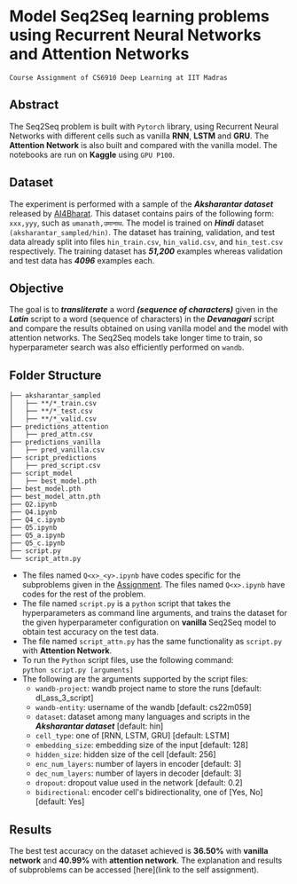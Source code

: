 # Model Seq2Seq learning problems using Recurrent Neural Networks and Attention Networks
    Course Assignment of CS6910 Deep Learning at IIT Madras
## Abstract<br/>
The Seq2Seq problem is built with ```Pytorch``` library, using Recurrent Neural Networks with different cells such 
as vanilla **RNN**, **LSTM** and **GRU**. The **Attention Network** is also built and compared with the vanilla model.
The notebooks are run on **Kaggle** using ```GPU P100```.
## Dataset<br/>
The experiment is performed with a sample of the ***Aksharantar dataset*** released by [AI4Bharat](https://ai4bharat.org/). This dataset contains pairs of the following form:
```xxx,yyy```, such as ```umanath,उमानाथ```. The model is trained on ***Hindi*** dataset ```(aksharantar_sampled/hin)```.
The dataset has training, validation, and test data already split into files ```hin_train.csv```, ```hin_valid.csv```, and ```hin_test.csv``` respectively. 
The training dataset has ***51,200*** examples whereas validation and test data has ***4096*** examples each.
## Objective<br/>
The goal is to ***transliterate*** a word ***(sequence of characters)*** given in the ***Latin*** script
to a word (sequence of characters) in the ***Devanagari*** script and compare the results obtained on using vanilla model and the model with attention networks.
The Seq2Seq models take longer time to train, so hyperparameter search was also efficiently performed on ```wandb```.
## Folder Structure<br/>
```
├── aksharantar_sampled
│   ├── **/*_train.csv
│   ├── **/*_test.csv
│   ├── **/*_valid.csv
├── predictions_attention
│   ├── pred_attn.csv
├── predictions_vanilla
│   ├── pred_vanilla.csv
├── script_predictions
│   ├── pred_script.csv
├── script_model
│   ├── best_model.pth
├── best_model.pth
├── best_model_attn.pth
├── Q2.ipynb
├── Q4.ipynb
├── Q4_c.ipynb
├── Q5.ipynb
├── Q5_a.ipynb
├── Q5_c.ipynb
├── script.py
└── script_attn.py
```
- The files named ```Q<x>_<y>.ipynb``` have codes specific for the subproblems given in the [Assignment](https://wandb.ai/cs6910_2023/A3/reports/Assignment-3--Vmlldzo0MDU2MzQx). The files named ```Q<x>.ipynb``` have codes for the 
rest of the problem.
- The file named ```script.py``` is a ```python``` script that takes the hyperparameters as command line arguments, and trains the dataset for the given hyperparameter configuration on **vanilla** Seq2Seq model to obtain test accuracy on the test data.
- The file named ```script_attn.py``` has the same functionality as ```script.py``` with **Attention Network**.
- To run the ```Python``` script files, use the following command:<br/>
    ``python script.py [arguments]``<br/>
- The following are the arguments supported by the script files:<br/>
    - ``wandb-project``: wandb project name to store the runs [default: dl_ass_3_script]
    - ``wandb-entity``: username of the wandb [default: cs22m059]
    - ``dataset``: dataset among many languages and scripts in the ***Aksharantar dataset*** [default: hin]
    - ``cell_type``: one of [RNN, LSTM, GRU] [default: LSTM]
    - ``embedding_size``: embedding size of the input [default: 128]
    - ``hidden_size``: hidden size of the cell [default: 256]
    - ``enc_num_layers``: number of layers in encoder [default: 3]
    - ``dec_num_layers``: number of layers in decoder [default: 3]
    - ``dropout``: dropout value used in the network [default: 0.2]
    - ``bidirectional``: encoder cell's bidirectionality, one of [Yes, No] [default: Yes]

<!-- end of the list -->

## Results<br/>
The best test accuracy on the dataset achieved is **36.50%** with **vanilla network** and **40.99%** with **attention network**. The explanation and results of subproblems can be accessed [here](link to the self assignment).
